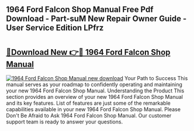 ## 1964 Ford Falcon Shop Manual Free Pdf Download - Part-suM New Repair Owner Guide - User Service Edition LPfrz

# <h2><a href="http://bc314.oget.top/?id=1964+Ford+Falcon+Shop+Manual">🔗Download New 👉🔴 1964 Ford Falcon Shop Manual</a></h2>

[![1964 Ford Falcon Shop Manual new download](https://i.imgur.com/5g1atiW.png)](http://bc314.oget.top/?id=1964+Ford+Falcon+Shop+Manual)
Your Path to Success This manual serves as your roadmap to confidently operating and maintaining your new 1964 Ford Falcon Shop Manual. Understanding the Product This section provides an overview of your new 1964 Ford Falcon Shop Manual and its key features. List of features are just some of the remarkable capabilities available in your new 1964 Ford Falcon Shop Manual. Please Don't Be Afraid to Ask 1964 Ford Falcon Shop Manual. Our customer support team is ready to answer your questions.
